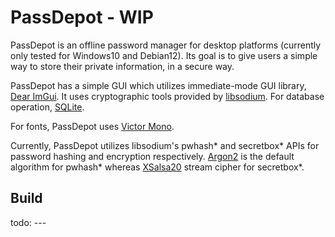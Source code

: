 # PassDepot - WIP

PassDepot is an offline password manager for desktop platforms (currently only tested for Windows10 and Debian12). Its 
goal is to give users a simple way to store their private information, in a secure way.

PassDepot has a simple GUI which utilizes immediate-mode GUI library, [Dear ImGui](https://github.com/ocornut/imgui). 
It uses cryptographic tools provided by [libsodium](https://github.com/jedisct1/libsodium). For database operation, 
[SQLite](https://github.com/sqlite/sqlite).

For fonts, PassDepot uses [Victor Mono](https://github.com/rubjo/victor-mono).

Currently, PassDepot utilizes libsodium's pwhash* and secretbox* APIs for password hashing and encryption respectively. [Argon2](https://github.com/P-H-C/phc-winner-argon2) is the default algorithm for pwhash* whereas [XSalsa20](https://doc.libsodium.org/advanced/stream_ciphers/xsalsa20) stream cipher for secretbox*.

## Build

todo: ---